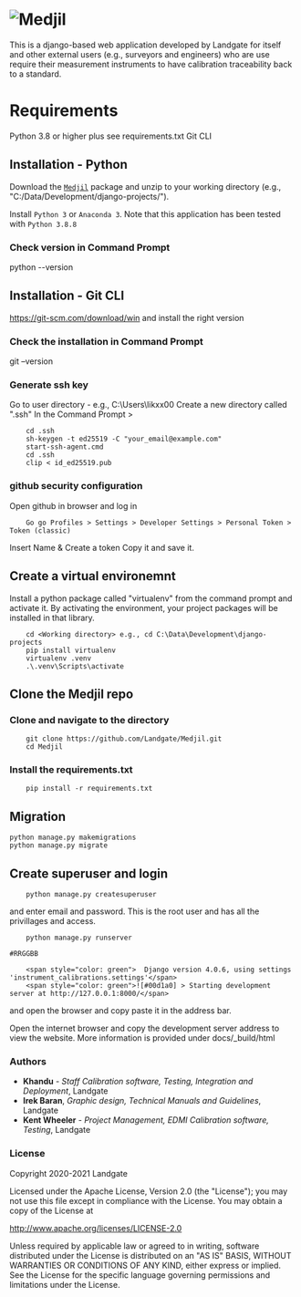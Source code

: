 # ![Medjil](https://github.com/Landgate/Medjil/blob/main/assets/logo.png)

This is a django-based web application developed by Landgate for itself and other external users (e.g., surveyors and engineers) who are use require their measurement instruments to have calibration traceability back to a standard.

# Requirements

Python 3.8 or higher plus see requirements.txt
Git CLI

## Installation - Python

Download the [```Medjil```](https://github.com/Landgate/Medjil/archive/refs/heads/main.zip) package and unzip to your working directory (e.g., "C:/Data/Development/django-projects/"). 

Install ```Python 3``` or ```Anaconda 3```. Note that this application has been tested with ```Python 3.8.8```

### Check version in Command Prompt
python --version 

## Installation - Git CLI
https://git-scm.com/download/win and install the right version 

### Check the installation in Command Prompt
git –version

### Generate ssh key
Go to user directory - e.g., C:\Users\likxx00
Create a new directory called ".ssh"
In the Command Prompt > 
``` 
    cd .ssh
    sh-keygen -t ed25519 -C "your_email@example.com"
    start-ssh-agent.cmd
    cd .ssh 
    clip < id_ed25519.pub
```

### github security configuration
Open github in browser and log in 
```
    Go go Profiles > Settings > Developer Settings > Personal Token > Token (classic) 
```
Insert Name & Create a token
Copy it and save it. 

## Create a virtual environemnt
Install a python package called "virtualenv" from the command prompt and activate it. 
By activating the environment, your project packages will be installed in that library. 

```
    cd <Working directory> e.g., cd C:\Data\Development\django-projects
    pip install virtualenv 
    virtualenv .venv
    .\.venv\Scripts\activate
```
## Clone the Medjil repo 
### Clone and navigate to the directory
```
    git clone https://github.com/Landgate/Medjil.git
    cd Medjil
```
### Install the requirements.txt
```
	pip install -r requirements.txt
```

## Migration

```
python manage.py makemigrations
python manage.py migrate
```

## Create superuser and login
```
    python manage.py createsuperuser
```
and enter email and password. This is the root user and has all the privillages and access. 

``` 
    python manage.py runserver
```
`#RRGGBB`
```
    <span style="color: green">  Django version 4.0.6, using settings 'instrument_calibrations.settings'</span>
    <span style="color: green">![#00d1a0] > Starting development server at http://127.0.0.1:8000/</span>
```
and open the browser and copy paste it in the address bar. 


Open the internet browser and copy the development server address to view the website. More information is provided under docs/_build/html

### Authors


* **Khandu** - *Staff Calibration software, Testing, Integration and Deployment*, Landgate
* **Irek Baran**, *Graphic design, Technical Manuals and Guidelines*, Landgate
* **Kent Wheeler** - *Project Management, EDMI Calibration software, Testing*, Landgate


### License

Copyright 2020-2021 Landgate

Licensed under the Apache License, Version 2.0 (the "License"); you may not use this file except in compliance with the License. You may obtain a copy of the License at

http://www.apache.org/licenses/LICENSE-2.0

Unless required by applicable law or agreed to in writing, software distributed under the License is distributed on an "AS IS" BASIS, WITHOUT WARRANTIES OR CONDITIONS OF ANY KIND, either express or implied. See the License for the specific language governing permissions and limitations under the License.
